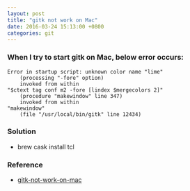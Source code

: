 ```yaml
---
layout: post
title: "gitk not work on Mac"
date: 2016-03-24 15:13:00 +0800
categories: git
---
```

### When I try to start gitk on Mac, below error occurs:

```
Error in startup script: unknown color name "lime"
    (processing "-fore" option)
    invoked from within
"$ctext tag conf m2 -fore [lindex $mergecolors 2]"
    (procedure "makewindow" line 347)
    invoked from within
"makewindow"
    (file "/usr/local/bin/gitk" line 12434)
```

### Solution
* brew cask install tcl

### Reference
* [gitk-not-work-on-mac](http://stackoverflow.com/questions/34637896/gitk-will-not-start-on-mac-unknown-color-name-lime)
